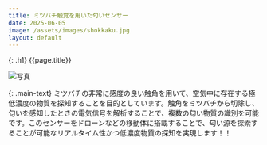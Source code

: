 ```yaml
---
title: ミツバチ触覚を用いた匂いセンサー
date: 2025-06-05
image: /assets/images/shokkaku.jpg
layout: default
---
```


{: .h1}
{{page.title}}

<div class="w-full h-[300px] overflow-hidden">
  <img
    class="h-full w-auto mx-auto object-cover"
    src="{{ page.image | relative_url }}"
    alt="写真"
  />
</div>

{: .main-text}
ミツバチの非常に感度の良い触角を用いて、空気中に存在する極低濃度の物質を探知することを目的としています。触角をミツバチから切除し、匂いを感知したときの電気信号を解析することで、複数の匂い物質の識別を可能です。このセンサーをドローンなどの移動体に搭載することで、匂い源を探索することが可能なリアルタイム性かつ低濃度物質の探知を実現します！！
